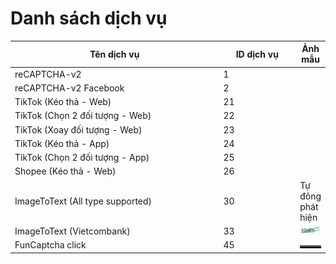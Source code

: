 # Danh sách dịch vụ

<table><thead><tr><th width="320">Tên dịch vụ</th><th width="109">ID dịch vụ</th><th>Ảnh mẫu</th></tr></thead><tbody><tr><td>reCAPTCHA-v2</td><td>1</td><td></td></tr><tr><td>reCAPTCHA-v2 Facebook</td><td>2</td><td></td></tr><tr><td>TikTok (Kéo thả - Web)</td><td>21</td><td></td></tr><tr><td>TikTok (Chọn 2 đối tượng - Web)</td><td>22</td><td></td></tr><tr><td>TikTok (Xoay đối tượng - Web)</td><td>23</td><td></td></tr><tr><td>TikTok (Kéo thả - App)</td><td>24</td><td></td></tr><tr><td>TikTok (Chọn 2 đối tượng - App)</td><td>25</td><td></td></tr><tr><td>Shopee (Kéo thả - Web)</td><td>26</td><td></td></tr><tr><td>ImageToText (All type supported)</td><td>30</td><td>Tự đông phát hiện </td></tr><tr><td>ImageToText (Vietcombank)</td><td>33</td><td><img src=".gitbook/assets/ba06d359-7c01-0959-7d3b-6e504c090bda (1).jpg" alt=""></td></tr><tr><td>FunCaptcha click</td><td>45</td><td><img src=".gitbook/assets/image.jpg" alt="" data-size="original"></td></tr></tbody></table>
